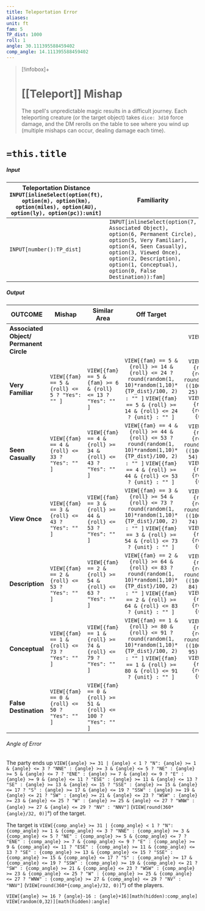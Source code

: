 ```yaml
---
title: Teleportation Error
aliases: 
unit: ft
fam: 5
TP_dist: 1000
roll: 1
angle: 30.111395588459402
comp_angle: 14.111395588459402
---
```

> [!infobox]+
> # [[Teleport]] Mishap
> The spell's unpredictable magic results in a difficult journey. Each teleporting creature (or the target object) takes `dice: 3d10` force damage, and the DM rerolls on the table to see where you wind up (multiple mishaps can occur, dealing damage each time).

# `=this.title`

##### Input

| Teleportation Distance `INPUT[inlineSelect(option(ft), option(m), option(km), option(miles), option(AU), option(ly), option(pc)):unit]`    | Familiarity        | Roll `dice: 1d100` |
| ------------------------- | ------- | - |
| `INPUT[number():TP_dist]` | `INPUT[inlineSelect(option(7, Associated Object), option(6, Permanent Circle), option(5, Very Familiar), option(4, Seen Casually), option(3, Viewed Once), option(2, Description), option(1, Conceptual), option(0, False Destination)):fam]` | `INPUT[number(class(nb-mb-css)):roll]` |

##### Output

| **OUTCOME**           | Mishap                                         | Similar Area                                                   |                                                                                 Off Target                                                                                  |           On Target            |
| --------------------- | ---------------------------------------------- | -------------------------------------------------------------- |:---------------------------------------------------------------------------------------------------------------------------------------------------------------------------:|:------------------------------:|
| **Associated Object/<BR />Permanent Circle**             |                                                |                                                                |                                                                                                                                                                             | `VIEW[{fam} >= 6 ? "Yes": ""]` |
| **Very Familiar**     | `VIEW[{fam} == 5 & {roll} <= 5 ? "Yes": "" ]`  | `VIEW[{fam} == 5 & {fam} >= 6 & {roll} <= 13 ? "Yes": "" ]`    | `VIEW[{fam} == 5 & {roll} >= 14 & {roll} <= 24 ? round(random(1, 10)*random(1,10)*{TP_dist}/100, 2) : "" ]` `VIEW[{fam} == 5 & {roll} >= 14 & {roll} <= 24 ? {unit} : "" ]` | `VIEW[{fam} == 5 & {roll} >= 25 & {roll} <= 100 ? round({TP_dist}/100*((100-{roll})/(100-25))^2, 2) : "" ]` `VIEW[{fam} == 5 & {roll} >= 25 & {roll} <= 100 ? {unit} : "" ]`                               |
| **Seen Casually**     | `VIEW[{fam} == 4 & {roll} <= 33 ? "Yes": "" ]` | `VIEW[{fam} == 4 & {roll} >= 34 & {roll} <= 43 ? "Yes": "" ]`  | `VIEW[{fam} == 4 & {roll} >= 44 & {roll} <= 53 ? round(random(1, 10)*random(1,10)*{TP_dist}/100, 2) : "" ]` `VIEW[{fam} == 4 & {roll} >= 44 & {roll} <= 53 ? {unit} : "" ]` | `VIEW[{fam} == 4 & {roll} >= 54 & {roll} <= 100 ? round({TP_dist}/100*((100-{roll})/(100-54))^2, 2) : "" ]` `VIEW[{fam} == 4 & {roll} >= 54 & {roll} <= 100 ? {unit} : "" ]`                                |
| **View Once**         | `VIEW[{fam} == 3 & {roll} <= 43 ? "Yes": "" ]` | `VIEW[{fam} == 3 & {roll} >= 44 & {roll} <= 53 ? "Yes": "" ]`  | `VIEW[{fam} == 3 & {roll} >= 54 & {roll} <= 73 ? round(random(1, 10)*random(1,10)*{TP_dist}/100, 2) : "" ]` `VIEW[{fam} == 3 & {roll} >= 54 & {roll} <= 73 ? {unit} : "" ]` | `VIEW[{fam} == 3 & {roll} >= 74 & {roll} <= 100 ? round({TP_dist}/100*((100-{roll})/(100-74))^2, 2) : "" ]` `VIEW[{fam} == 3 & {roll} >= 74 & {roll} <= 100 ? {unit} : "" ]`                                |
| **Description**       | `VIEW[{fam} == 2 & {roll} <= 53 ? "Yes": "" ]` | `VIEW[{fam} == 2 & {roll} >= 54 & {roll} <= 63 ? "Yes": "" ]`  | `VIEW[{fam} == 2 & {roll} >= 64 & {roll} <= 83 ? round(random(1, 10)*random(1,10)*{TP_dist}/100, 2) : "" ]` `VIEW[{fam} == 2 & {roll} >= 64 & {roll} <= 83 ? {unit} : "" ]` | `VIEW[{fam} == 2 & {roll} >= 84 & {roll} <= 100 ? round({TP_dist}/100*((100-{roll})/(100-84))^2, 2) : "" ]` `VIEW[{fam} == 2 & {roll} >= 84 & {roll} <= 100 ? {unit} : "" ]`                                |
| **Conceptual**        | `VIEW[{fam} == 1 & {roll} <= 73 ? "Yes": "" ]` | `VIEW[{fam} == 1 & {roll} >= 74 & {roll} <= 79 ? "Yes": "" ]`  | `VIEW[{fam} == 1 & {roll} >= 80 & {roll} <= 91 ? round(random(1, 10)*random(1,10)*{TP_dist}/100, 2) : "" ]` `VIEW[{fam} == 1 & {roll} >= 80 & {roll} <= 91 ? {unit} : "" ]` | `VIEW[{fam} == 1 & {roll} >= 92 & {roll} <= 100 ? round({TP_dist}/100*((100-{roll})/(100-95))^2, 2) : "" ]` `VIEW[{fam} == 1 & {roll} >= 92 & {roll} <= 100 ? {unit} : "" ]`                                |
| **False Destination** | `VIEW[{fam} == 0 & {roll} <= 50 ? "Yes": "" ]` | `VIEW[{fam} == 0 & {roll} >= 51 & {roll} <= 100 ? "Yes": "" ]` |                                                                                                                                                                             |                                |

###### Angle of Error
The party ends up `VIEW[{angle} >= 31 | {angle} < 1 ? "N": {angle} >= 1 & {angle} <= 3 ? "NNE" : {angle} >= 3 & {angle} <= 5 ? "NE" : {angle} >= 5 & {angle} <= 7 ? "ENE" : {angle} >= 7 & {angle} <= 9 ? "E" : {angle} >= 9 & {angle} <= 11 ? "ESE" : {angle} >= 11 & {angle} <= 13 ? "SE" : {angle} >= 13 & {angle} <= 15 ? "SSE" : {angle} >= 15 & {angle} <= 17 ? "S" : {angle} >= 17 & {angle} <= 19 ? "SSW" : {angle} >= 19 & {angle} <= 21 ? "SW" : {angle} >= 21 & {angle} <= 23 ? "WSW" : {angle} >= 23 & {angle} <= 25 ? "W" : {angle} >= 25 & {angle} <= 27 ? "WNW" : {angle} >= 27 & {angle} <= 29 ? "NV" : "NNV"]` (`VIEW[round(360*{angle}/32, 0)]`°) of the target.

The target is `VIEW[{comp_angle} >= 31 | {comp_angle} < 1 ? "N": {comp_angle} >= 1 & {comp_angle} <= 3 ? "NNE" : {comp_angle} >= 3 & {comp_angle} <= 5 ? "NE" : {comp_angle} >= 5 & {comp_angle} <= 7 ? "ENE" : {comp_angle} >= 7 & {comp_angle} <= 9 ? "E" : {comp_angle} >= 9 & {comp_angle} <= 11 ? "ESE" : {comp_angle} >= 11 & {comp_angle} <= 13 ? "SE" : {comp_angle} >= 13 & {comp_angle} <= 15 ? "SSE" : {comp_angle} >= 15 & {comp_angle} <= 17 ? "S" : {comp_angle} >= 17 & {comp_angle} <= 19 ? "SSW" : {comp_angle} >= 19 & {comp_angle} <= 21 ? "SW" : {comp_angle} >= 21 & {comp_angle} <= 23 ? "WSW" : {comp_angle} >= 23 & {comp_angle} <= 25 ? "W" : {comp_angle} >= 25 & {comp_angle} <= 27 ? "WNW" : {comp_angle} >= 27 & {comp_angle} <= 29 ? "NV" : "NNV"]` (`VIEW[round(360*{comp_angle}/32, 0)]`°) of the players.


`VIEW[{angle} >= 16 ? {angle}-16 : {angle}+16][math(hidden):comp_angle]`
`VIEW[random(0,32)][math(hidden):angle]`

